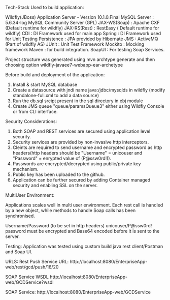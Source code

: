 Tech-Stack Used to build application:

Wildfly(JBoss) Application Server - Version 10.1.0.Final
MySQL Server : 5.6.34-log MySQL Community Server (GPL)
JAX-WS(Soap) : Apache CXF (Default runtime for wildfly)
JAX-RS(Rest) : RestEasy ( Default runtime for wildfly)
CDI : DI Framework used for main app
Spring : DI Framework used for Unit Testing
Persistence : JPA provided by Hibernate
JMS : ActiveMQ (Part of wildfly AS)
JUnit : Unit Test Framework
Mockito : Mocking framework
Maven : for build integration.
SoapUI : For testing Soap Services.

Project structure was generated using mvn archtype:generate and then choosing option wildfly-javaee7-webapp-ear-archetype

Before build and deployment of the application:
1) Install & start MySQL database
2) Create a datasource with jndi name java:/jdbc/mysqlds in wildfly (modify standalone-full.xml to add a data source)
3) Run the db.sql srcipt present in the sql directory in ebj module
4) Create JMS queue "queue/paramsQueue3" either using Wildfly Console or from CLI interface. 

Security Considerations:

1. Both SOAP and REST services are secured using application level security.
2. Security services are provided by non-invasive http interceptors.
3. Cleints are required to send username and encrypted password as http headers(http headers should be "Username" = unicouser and "Password" = enrypted value of (P@ssw0rd!)).
4. Passwords are encrypted/decrypted using public/private key mechanism.
5. Public key has been uploaded to the github.
6. Application can be further secured by adding Container managed security and enabling SSL on the server.

MultiUser Environment:

Applications scales well in multi user environment. 
Each rest call is handled by a new object, while methods to handle Soap calls has been synchronised.

Username/Password (to be set in http headers)
unicouser/P@ssw0rd!
password must be encrypted and Base64 encoded before it is sent to the server.

Testing:
Application was tested using custom build java rest client/Postman and Soap UI.

URLS:
Rest Push Service URL:
http://localhost:8080/EnterpriseApp-web/rest/gcd/push/16/20

SOAP Service WSDL
http://localhost:8080/EnterpriseApp-web/GCDService?wsdl

SOAP Service:
http://localhost:8080/EnterpriseApp-web/GCDService
